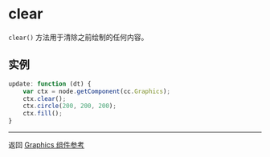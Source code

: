 # clear

`clear()` 方法用于清除之前绘制的任何内容。

## 实例

```javascript
update: function (dt) {
    var ctx = node.getComponent(cc.Graphics);
    ctx.clear();
    ctx.circle(200, 200, 200);
    ctx.fill();
}
```

<hr>

返回 [Graphics 组件参考](../../components/graphics.md)
